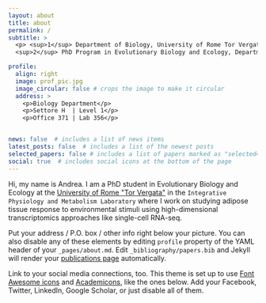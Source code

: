 ```yaml
---
layout: about
title: about
permalink: /
subtitle: >
  <p> <sup>1</sup> Department of Biology, University of Rome Tor Vergata, 00133 Rome, Italy <br>
  <sup>2</sup> PhD Program in Evolutionary Biology and Ecology, Department of Biology, University of Rome Tor Vergata </p>

profile:
  align: right
  image: prof_pic.jpg
  image_circular: false # crops the image to make it circular
  address: >
    <p>Biology Department</p>
    <p>Settore H  | Level 1</p>
    <p>Office 371 | Lab 356</p>


news: false  # includes a list of news items
latest_posts: false  # includes a list of the newest posts
selected_papers: false # includes a list of papers marked as "selected={true}"
social: true  # includes social icons at the bottom of the page
---
```


<!-- Questa è una modifica. Write your biography here. Tell the world about yourself. Link to your favorite [subreddit](http://reddit.com). You can put a picture in, too. The code is already in, just name your picture `prof_pic.jpg` and put it in the `img/` folder. -->

Hi, my name is Andrea. I am a PhD student in Evolutionary Biology and Ecology at the [University of Rome "Tor Vergata"](https://web.uniroma2.it/) in the `Integrative Physiology and Metabolism Laboratory` where I work on studying adipose tissue response to environmental stimuli using high-dimensional transcriptomics approaches like single-cell RNA-seq.


Put your address / P.O. box / other info right below your picture. You can also disable any of these elements by editing `profile` property of the YAML header of your `_pages/about.md`. Edit `_bibliography/papers.bib` and Jekyll will render your [publications page](/publications/) automatically.

Link to your social media connections, too. This theme is set up to use [Font Awesome icons](http://fortawesome.github.io/Font-Awesome/) and [Academicons](https://jpswalsh.github.io/academicons/), like the ones below. Add your Facebook, Twitter, LinkedIn, Google Scholar, or just disable all of them.
